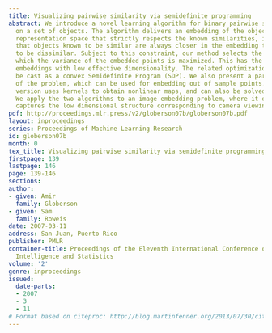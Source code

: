 ```yaml
---
title: Visualizing pairwise similarity via semidefinite programming
abstract: We introduce a novel learning algorithm for binary pairwise similarity measurements
  on a set of objects. The algorithm delivers an embedding of the objects into a vector
  representation space that strictly respects the known similarities, in the sense
  that objects known to be similar are always closer in the embedding than those known
  to be dissimilar. Subject to this constraint, our method selects the mapping in
  which the variance of the embedded points is maximized. This has the effect of favoring
  embeddings with low effective dimensionality. The related optimization problem can
  be cast as a convex Semidefinite Program (SDP). We also present a parametric version
  of the problem, which can be used for embedding out of sample points. The parametric
  version uses kernels to obtain nonlinear maps, and can also be solved using an SDP.
  We apply the two algorithms to an image embedding problem, where it effectively
  captures the low dimensional structure corresponding to camera viewing parameters.
pdf: http://proceedings.mlr.press/v2/globerson07b/globerson07b.pdf
layout: inproceedings
series: Proceedings of Machine Learning Research
id: globerson07b
month: 0
tex_title: Visualizing pairwise similarity via semidefinite programming
firstpage: 139
lastpage: 146
page: 139-146
sections: 
author:
- given: Amir
  family: Globerson
- given: Sam
  family: Roweis
date: 2007-03-11
address: San Juan, Puerto Rico
publisher: PMLR
container-title: Proceedings of the Eleventh International Conference on Artificial
  Intelligence and Statistics
volume: '2'
genre: inproceedings
issued:
  date-parts:
  - 2007
  - 3
  - 11
# Format based on citeproc: http://blog.martinfenner.org/2013/07/30/citeproc-yaml-for-bibliographies/
---
```

